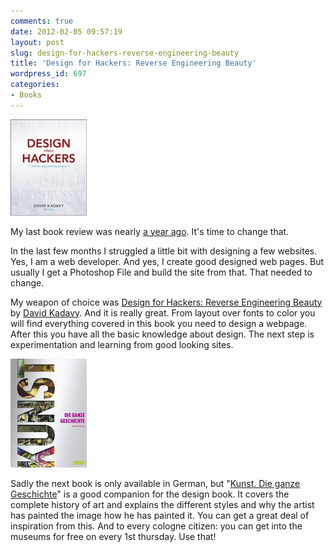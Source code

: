 ```yaml
---
comments: true
date: 2012-02-05 09:57:19
layout: post
slug: design-for-hackers-reverse-engineering-beauty
title: 'Design for Hackers: Reverse Engineering Beauty'
wordpress_id: 697
categories:
- Books
---
```


[![](/images/2012-02-05-design-for-hackers-reverse-engineering-beauty/412sgxtpoml1.jpeg)](http://www.amazon.de/gp/product/1119998956/ref=as_li_ss_tl?ie=UTF8&tag=wannawork-21&linkCode=as2&camp=1638&creative=19454&creativeASIN=1119998956) 

My last book review was nearly [a year ago](http://bitboxer.de/2011/03/23/javascript-the-good-parts/). 
It's time to change that.

In the last few months I struggled a little bit with designing a few websites.
Yes, I am a web developer. And yes, I create good designed web pages. But
usually I get a Photoshop File and build the site from that. That needed to
change. 

My weapon of choice was [Design for Hackers: Reverse Engineering Beauty](http://www.amazon.de/gp/product/1119998956/ref=as_li_ss_tl?ie=UTF8&tag=wannawork-21&linkCode=as2&camp=1638&creative=19454&creativeASIN=1119998956)
by [David Kadavy](http://www.kadavy.net/). And it is really great. From layout
over fonts to color you will find everything covered in this book you need to
design a webpage. After this you have all the basic knowledge about design. The
next step is experimentation and learning from good looking sites.

[![](/images/2012-02-05-design-for-hackers-reverse-engineering-beauty/kunst.png)](http://www.amazon.de/gp/product/3832193855/ref=as_li_ss_tl?ie=UTF8&tag=wannawork-21&linkCode=as2&camp=1638&creative=19454&creativeASIN=3832193855) 

Sadly the next book is only available in German, but "[Kunst. Die ganze Geschichte](http://www.amazon.de/gp/product/3832193855/ref=as_li_ss_tl?ie=UTF8&tag=wannawork-21&linkCode=as2&camp=1638&creative=19454&creativeASIN=3832193855)"
is a good companion for the design book. It covers the complete history of art
and explains the different styles and why the artist has painted the image how
he has painted it. You can get a great deal of inspiration from this. And to
every cologne citizen: you can get into the museums for free on every 1st
thursday. Use that!
